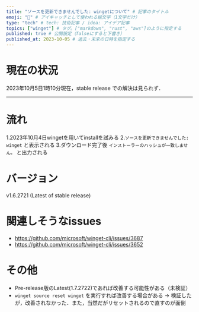 ```yaml
---
title: "ソースを更新できませんでした: wingetについて" # 記事のタイトル
emoji: "📝" # アイキャッチとして使われる絵文字（1文字だけ）
type: "tech" # tech: 技術記事 / idea: アイデア記事
topics: ["winget"] # タグ。["markdown", "rust", "aws"]のように指定する
published: true # 公開設定（falseにすると下書き）
published_at: 2023-10-05 # 過去・未来の日時を指定する
---
```


# 現在の状況
2023年10月5日1時10分現在，stable release での解決は見られず．

---

# 流れ
1.2023年10月4日wingetを用いてinstallを試みる
2.```ソースを更新できませんでした: winget``` と表示される
3.ダウンロード完了後 ```インストーラーのハッシュが一致しません。``` と出力される

# バージョン
v1.6.2721 (Latest of stable release)

# 関連しそうなissues
* https://github.com/microsoft/winget-cli/issues/3687
* https://github.com/microsoft/winget-cli/issues/3652

# その他
* Pre-release版のLatest(1.7.2722)であれば改善する可能性がある（未検証）
* ```winget source reset winget``` を実行すれば改善する場合がある
→ 検証したが，改善されなかった．また，当然だがリセットされるので直すのが面倒
